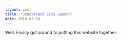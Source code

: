 ```yaml
---
layout: post
title: "Stacktrack Site Launch"
date: 2016-02-10
---
```


Well. Finally got around to putting this website together.
